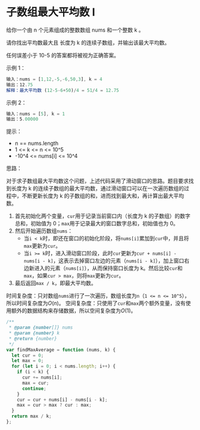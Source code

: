 # 子数组最大平均数 I

给你一个由 n 个元素组成的整数数组 nums 和一个整数 k 。

请你找出平均数最大且 长度为 k 的连续子数组，并输出该最大平均数。

任何误差小于 10-5 的答案都将被视为正确答案。

示例 1：

```javascript
输入：nums = [1,12,-5,-6,50,3], k = 4
输出：12.75
解释：最大平均数 (12-5-6+50)/4 = 51/4 = 12.75
```

示例 2：

```javascript
输入：nums = [5], k = 1
输出：5.00000
```

提示：

- n == nums.length
- 1 <= k <= n <= 10^5
- -10^4 <= nums[i] <= 10^4

思路：

对于求子数组最大平均数这个问题，上述代码采用了滑动窗口的思路。题目要求找到长度为 k 的连续子数组的最大平均数，通过滑动窗口可以在一次遍历数组的过程中，不断更新长度为 k 的子数组的和，进而找到最大和，再计算出最大平均数。

1. 首先初始化两个变量，`cur`用于记录当前窗口内（长度为 k 的子数组）的数字总和，初始值为 0；`max`用于记录最大的窗口数字总和，初始值也为 0。
2. 然后开始遍历数组`nums`：
   - 当`i < k`时，即还在窗口的初始化阶段，将`nums[i]`累加到`cur`中，并且将`max`更新为`cur`。
   - 当`i >= k`时，进入滑动窗口阶段，此时`cur`更新为`cur + nums[i] - nums[i - k]`，这表示去掉窗口左边的元素（`nums[i - k]`），加上窗口右边新进入的元素（`nums[i]`），从而保持窗口长度为 k。然后比较`cur`和`max`，如果`cur > max`，则将`max`更新为`cur`。
3. 最后返回`max / k`，即最大平均数。

时间复杂度：只对数组`nums`进行了一次遍历，数组长度为`n`（`1 <= n <= 10^5`），所以时间复杂度为$O(n)$。
空间复杂度：只使用了`cur`和`max`两个额外变量，没有使用额外的数据结构来存储数据，所以空间复杂度为$O(1)$。

```javascript
/**
 * @param {number[]} nums
 * @param {number} k
 * @return {number}
 */
var findMaxAverage = function (nums, k) {
  let cur = 0;
  let max = 0;
  for (let i = 0; i < nums.length; i++) {
    if (i < k) {
      cur += nums[i];
      max = cur;
      continue;
    }
    cur = cur + nums[i] - nums[i - k];
    max = cur > max ? cur : max;
  }
  return max / k;
};
```
